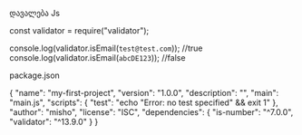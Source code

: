 დავალება 
Js

const validator = require("validator");

console.log(validator.isEmail(`test@test.com`)); //true
console.log(validator.isEmail(`abcDE123`)); //false

package.json

{
  "name": "my-first-project",
  "version": "1.0.0",
  "description": "",
  "main": "main.js",
  "scripts": {
    "test": "echo \"Error: no test specified\" && exit 1"
  },
  "author": "misho",
  "license": "ISC",
  "dependencies": {
    "is-number": "^7.0.0",
    "validator": "^13.9.0"
  }
}
